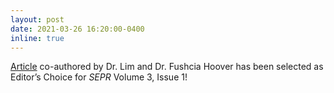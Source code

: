 ```yaml
---
layout: post
date: 2021-03-26 16:20:00-0400
inline: true
---
```

[Article](https://doi.org/10.1007/s42532-020-00070-3) co-authored by Dr. Lim and Dr. Fushcia Hoover has been selected as Editor’s Choice for *SEPR* Volume 3, Issue 1!
